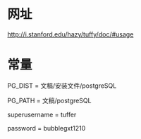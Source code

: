 # 网址
http://i.stanford.edu/hazy/tuffy/doc/#usage

# 常量
PG_DIST = 文稿/安装文件/postgreSQL

PG_PATH = 文稿/postgreSQL

superusername = tuffer

password = bubblegxt1210